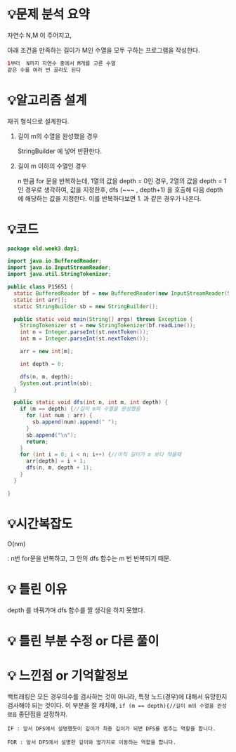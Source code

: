 # 💡**문제 분석 요약**

자연수 N,M 이 주어지고,

아래 조건을 만족하는 길이가 M인 수열을 모두 구하는 프로그램을 작성한다.

```java
1부터  N까지 자연수 중에서 M개를 고른 수열
같은 수를 여러 번 골라도 된다
```

# 💡**알고리즘 설계**

재귀 형식으로 설계한다.

1. 길이 m의 수열을 완성했을 경우

   StringBuilder 에 넣어 반환한다.

2. 길이 m 이하의 수열인 경우

   n 만큼 for 문을 반복하는데, 1열의 값을 depth = 0인 경우, 2열의 값을 depth = 1인 경우로 생각하여,  값을 지정한후, dfs (~~~ , depth+1) 을 호출해 다음 depth 에 해당하는 값을 지정한다. 이를 반복하다보면 1. 과 같은 경우가 나온다.


# 💡코드

```java
package old.week3.day1;

import java.io.BufferedReader;
import java.io.InputStreamReader;
import java.util.StringTokenizer;

public class P15651 {
  static BufferedReader bf = new BufferedReader(new InputStreamReader(System.in));
  static int arr[];
  static StringBuilder sb = new StringBuilder();

  public static void main(String[] args) throws Exception {
    StringTokenizer st = new StringTokenizer(bf.readLine());
    int n = Integer.parseInt(st.nextToken());
    int m = Integer.parseInt(st.nextToken());

    arr = new int[m];

    int depth = 0;

    dfs(n, m, depth);
    System.out.println(sb);
  }

  public static void dfs(int n, int m, int depth) {
    if (m == depth) {//길이 m의 수열을 완성했음
      for (int num : arr) {
        sb.append(num).append(" ");
      }
      sb.append("\n");
      return;
    }
    for (int i = 0; i < n; i++) {//아직 길이가 m 보다 작을때
      arr[depth] = i + 1;
      dfs(n, m, depth + 1);
    }
  }

}

```

# 💡시간복잡도

O(nm)

: n번 for문을 반복하고, 그 안의 dfs 함수는 m 번 반복되기 때문.

# 💡 틀린 이유

depth 를 바꿔가며 dfs 함수를 짤 생각을 하지 못했다.

# 💡 틀린 부분 수정 or 다른 풀이

# 💡 느낀점 or 기억할정보

백트래킹은 모든 경우의수를 검사하는 것이 아니라, 특정 노드(경우)에 대해서 유망한지 검사해야 되는 것이다. 이 부분을 잘 캐치해, `if (m == depth){//길이 m의 수열을 완성했음` 종단점을 설정하자.

`IF : 앞서 DFS에서 설명했듯이 깊이가 최종 깊이가 되면 DFS를 멈추는 역할을 합니다.`

`FOR : 앞서 DFS에서 설명한 깊이와 옆가지로 이동하는 역할을 합니다.`